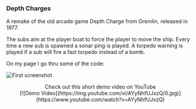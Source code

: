 <h3>Depth Charges</h3>

A remake of the old arcade game Depth Charge from Gremlin, released in 1977.

The subs aim at the player boat to force the player to move the ship. Every time a new sub is spawned a sonar ping is played. A torpedo warning is played if a sub will fire a fast torpedo instead of a bomb.

On my page I go thru some of the code: 

![First screenshot](https://corenety.com/games/depth-charges.png)

<center>Check out this short demo video on YouTube<br>
[![Demo Video](https://img.youtube.com/vi/AYyNhfUJxzQ/0.jpg)](https://www.youtube.com/watch?v=AYyNhfUJxzQ)</center>


